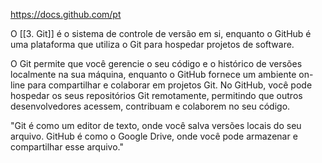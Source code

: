 https://docs.github.com/pt

O [[3. Git]] é o sistema de controle de versão em si, enquanto o GitHub é uma plataforma que utiliza o Git para hospedar projetos de software. 

O Git permite que você gerencie o seu código e o histórico de versões localmente na sua máquina, enquanto o GitHub fornece um ambiente on-line para compartilhar e colaborar em projetos Git. No GitHub, você pode hospedar os seus repositórios Git remotamente, permitindo que outros desenvolvedores acessem, contribuam e colaborem no seu código.

"Git é como um editor de texto, onde você salva versões locais do seu arquivo. GitHub é como o Google Drive, onde você pode armazenar e compartilhar esse arquivo."
